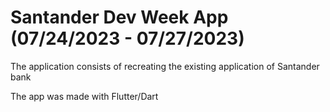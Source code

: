 
# Santander Dev Week App (07/24/2023 - 07/27/2023)

The application consists of recreating the existing application of Santander bank

The app was made with Flutter/Dart
